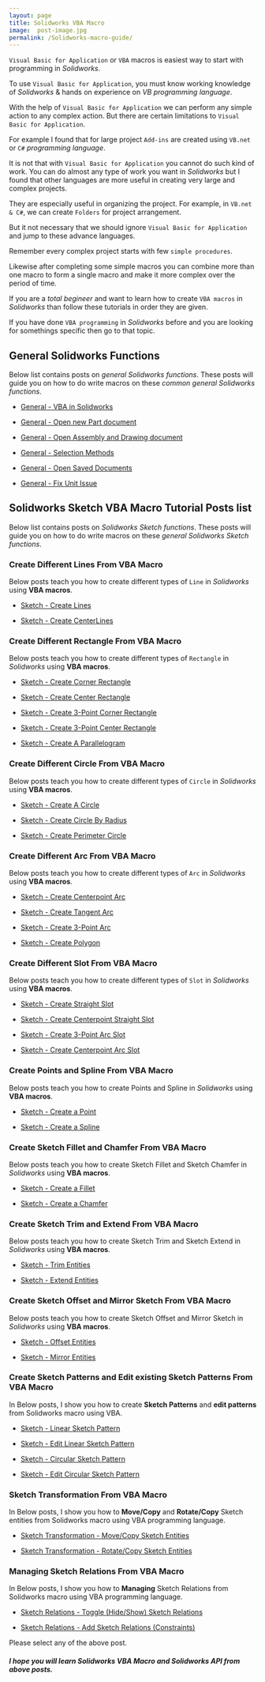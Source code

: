 ```yaml
---
layout: page
title: Solidworks VBA Macro
image:  post-image.jpg
permalink: /Solidworks-macro-guide/
---
```


`Visual Basic for Application` or `VBA` macros is easiest way to start with programming in *Solidworks*. 

To use `Visual Basic for Application`, you must know working knowledge of *Solidworks* & hands on experience on *VB programming language*.

With the help of `Visual Basic for Application` we can perform any simple action to any complex action. 
But there are certain limitations to `Visual Basic for Application`. 

For example I found that for large project `Add-ins` are created using `VB.net` or `C#` *programming language*. 

It is not that with `Visual Basic for Application` you cannot do such kind of work. You can do almost any type of work you want in *Solidworks* but I found that other languages are more useful in creating very large and complex projects. 

They are especially useful in organizing the project. For example, in `VB.net & C#`, we can create `Folders` for project arrangement.

But it not necessary that we should ignore `Visual Basic for Application` and jump to these advance languages. 

Remember every complex project starts with few `simple procedures`. 

Likewise after completing some simple macros you can combine more than one macro to form a single macro and make it more complex over the period of time.

If you are a *total begineer* and want to learn how to create `VBA macros` in *Solidworks* than follow these tutorials in order they are given.

If you have done `VBA programming` in *Solidworks* before and you are looking for somethings specific then go to that topic.

## General Solidworks Functions

Below list contains posts on *general Solidworks functions*. These posts will guide you on how to do write macros on these *common general Solidworks functions*.

* [General - VBA in Solidworks](/solidworks-macro/vba-in-solidworks)

* [General - Open new Part document](/solidworks-macro/open-new-document)

* [General - Open Assembly and Drawing document](/solidworks-macro/open-assembly-and-drawing)

* [General - Selection Methods](/solidworks-macro/select-plane-from-tree)

* [General - Open Saved Documents](/solidworks-macro/open-saved-document)

* [General - Fix Unit Issue](/solidworks-macro/unit-correction)

## Solidworks Sketch VBA Macro Tutorial Posts list

Below list contains posts on *Solidworks Sketch functions*. These posts will guide you on how to do write macros on these *general Solidworks Sketch functions*.

### Create Different Lines From VBA Macro

Below posts teach you how to create different types of `Line` in *Solidworks* using **VBA macros**.

* [Sketch - Create Lines](/solidworks-macro/sketch-create-line)

* [Sketch - Create CenterLines](/solidworks-macro/sketch-create-centerline)

### Create Different Rectangle From VBA Macro

Below posts teach you how to create different types of `Rectangle` in *Solidworks* using **VBA macros**.

* [Sketch - Create Corner Rectangle](/solidworks-macro/create-corner-rectangle)

* [Sketch - Create Center Rectangle](/solidworks-macro/create-center-rectangle)

* [Sketch - Create 3-Point Corner Rectangle](/solidworks-macro/create-3point-corner-rectangle)

* [Sketch - Create 3-Point Center Rectangle](/solidworks-macro/create-3point-center-rectangle)

* [Sketch - Create A Parallelogram](/solidworks-macro/create-parallelogram)

### Create Different Circle From VBA Macro

Below posts teach you how to create different types of `Circle` in *Solidworks* using **VBA macros**.

* [Sketch - Create A Circle](/solidworks-macro/create-circle)

* [Sketch - Create Circle By Radius](/solidworks-macro/create-circle-by-radius)

* [Sketch - Create Perimeter Circle](/solidworks-macro/create-perimeter-circle)

### Create Different Arc From VBA Macro

Below posts teach you how to create different types of `Arc` in *Solidworks* using **VBA macros**.

* [Sketch - Create Centerpoint Arc](/solidworks-macro/create-centerpoint-arc)

* [Sketch - Create Tangent Arc](/solidworks-macro/create-tangent-arc)

* [Sketch - Create 3-Point Arc](/solidworks-macro/create-3point-arc)

* [Sketch - Create Polygon](/solidworks-macro/create-polygon)

### Create Different Slot From VBA Macro

Below posts teach you how to create different types of `Slot` in *Solidworks* using **VBA macros**.

* [Sketch - Create Straight Slot](/solidworks-macro/create-straight-slot)

* [Sketch - Create Centerpoint Straight Slot](/solidworks-macro/create-centerpoint-straight-slot)

* [Sketch - Create 3-Point Arc Slot](/solidworks-macro/create-3point-arc-slot)

* [Sketch - Create Centerpoint Arc Slot](/solidworks-macro/create-centerpoint-arc-slot)

### Create Points and Spline From VBA Macro

Below posts teach you how to create Points and Spline in *Solidworks* using **VBA macros**.

* [Sketch - Create a Point](/solidworks-macro/create-point)

* [Sketch - Create a Spline](/solidworks-macro/create-spline)

### Create Sketch Fillet and Chamfer From VBA Macro

Below posts teach you how to create Sketch Fillet and Sketch Chamfer in *Solidworks* using **VBA macros**.

* [Sketch - Create a Fillet](/solidworks-macro/create-fillet)

* [Sketch - Create a Chamfer](/solidworks-macro/create-chamfer)

### Create Sketch Trim and Extend From VBA Macro

Below posts teach you how to create Sketch Trim and Sketch Extend in *Solidworks* using **VBA macros**.

* [Sketch - Trim Entities](/solidworks-macro/trim-entities)

* [Sketch - Extend Entities](/solidworks-macro/extend-entities)

### Create Sketch Offset and Mirror Sketch From VBA Macro

Below posts teach you how to create Sketch Offset and Mirror Sketch in *Solidworks* using **VBA macros**.

* [Sketch - Offset Entities](/solidworks-macro/offset-entities)

* [Sketch - Mirror Entities](/solidworks-macro/mirror-entities)

### Create Sketch Patterns and Edit existing Sketch Patterns From VBA Macro

In Below posts, I show you how to create **Sketch Patterns** and **edit patterns** from Solidworks macro using VBA.

* [Sketch - Linear Sketch Pattern](/solidworks-macro/linear-skech-pattern)

* [Sketch - Edit Linear Sketch Pattern](/solidworks-macro/edit-linear-skech-pattern)

* [Sketch - Circular Sketch Pattern](/solidworks-macro/circular-skech-pattern)

* [Sketch - Edit Circular Sketch Pattern](/solidworks-macro/edit-circular-skech-pattern)

### Sketch Transformation From VBA Macro

In Below posts, I show you how to **Move/Copy** and **Rotate/Copy** Sketch entities from Solidworks macro using VBA programming language.

* [Sketch Transformation - Move/Copy Sketch Entities](/solidworks-macro/move-copy-sketch-entities)

* [Sketch Transformation - Rotate/Copy Sketch Entities](/solidworks-macro/rotate-copy-sketch-entities)

### Managing Sketch Relations From VBA Macro

In Below posts, I show you how to **Managing** Sketch Relations from Solidworks macro using VBA programming language.

* [Sketch Relations - Toggle (Hide/Show) Sketch Relations](/solidworks-macro/toggle-display-sketch-relation)

* [Sketch Relations - Add Sketch Relations (Constraints)](/solidworks-macro/add-sketch-relations)

Please select any of the above post.

##### I hope you will learn Solidworks VBA Macro and Solidworks API from above posts.